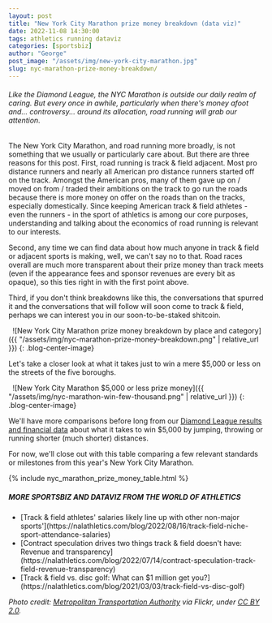 ```yaml
---
layout: post
title: "New York City Marathon prize money breakdown (data viz)"
date: 2022-11-08 14:30:00
tags: athletics running dataviz
categories: [sportsbiz]
author: "George"
post_image: "/assets/img/new-york-city-marathon.jpg"
slug: nyc-marathon-prize-money-breakdown/
---
```

<h6>Like the Diamond League, the NYC Marathon is outside our daily realm of caring. But every once in awhile, particularly when there's money afoot and... controversy... around its allocation, road running will grab our attention.</h6>

The New York City Marathon, and road running more broadly, is not something that we usually or particularly care about. But there are three reasons for this post. First, road running is track & field adjacent. Most pro distance runners and nearly all American pro distance runners started off on the track. Amongst the American pros, many of them gave up on / moved on from / traded their ambitions on the track to go run the roads because there is more money on offer on the roads than on the tracks, especially domestically. Since keeping American track & field athletes - even the runners - in the sport of athletics is among our core purposes, understanding and talking about the economics of road running is relevant to our interests.

Second, any time we can find data about how much anyone in track & field or adjacent sports is making, well, we can't say no to that. Road races overall are much more transparent about their prize money than track meets (even if the appearance fees and sponsor revenues are every bit as opaque), so this ties right in with the first point above.

Third, if you don't think breakdowns like this, the conversations that spurred it and the conversations that will follow will soon come to track & field, perhaps we can interest you in our soon-to-be-staked shitcoin. 

&nbsp;
![New York City Marathon prize money breakdown by place and category]({{ "/assets/img/nyc-marathon-prize-money-breakdown.png" | relative_url }})
{: .blog-center-image}
&nbsp;

Let's take a closer look at what it takes just to win a mere $5,000 or less on the streets of the five boroughs.

&nbsp;
![New York City Marathon $5,000 or less prize money]({{ "/assets/img/nyc-marathon-win-few-thousand.png" | relative_url }})
{: .blog-center-image}
&nbsp;

We'll have more comparisons before long from our [Diamond League results and financial data](https://nalathletics.com/blog/2022/10/03/diamond-league-earnings-table) about what it takes to win $5,000 by jumping, throwing or running shorter (much shorter) distances. 

For now, we'll close out with this table comparing a few relevant standards or milestones from this year's New York City Marathon. 

{% include nyc_marathon_prize_money_table.html %}

##### MORE SPORTSBIZ AND DATAVIZ FROM THE WORLD OF ATHLETICS
<ul>
 <li> [Track & field athletes' salaries likely line up with other non-major sports'](https://nalathletics.com/blog/2022/08/16/track-field-niche-sport-attendance-salaries)</li>
 <li> [Contract speculation drives two things track & field doesn't have: Revenue and transparency](https://nalathletics.com/blog/2022/07/14/contract-speculation-track-field-revenue-transparency)</li>
 <li> [Track & field vs. disc golf: What can $1 million get you?](https://nalathletics.com/blog/2021/03/03/track-field-vs-disc-golf) </li>
 </ul>
 
 <em>Photo credit: [Metropolitan Transportation Authority](https://flic.kr/p/2nWKdbP) via Flickr, under [CC BY 2.0](https://creativecommons.org/licenses/by/2.0/).



